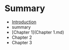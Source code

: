 # Summary

* [Introduction](README.md)
* summary
* [Chapter 1](Chapter 1.md)
* Chapter 2
* Chapter 3

